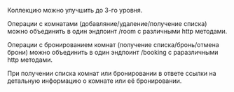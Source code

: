 Коллекцию можно улучшить до 3-го уровня.


Операции с комнатами (добавляние/удаление/получение списка) можно объединить в один эндпоинт /room 
с различными http методами. 

Операции с бронированием комнат (получение списка/бронь/отмена брони) можно объединить в один эндпоинт 
/booking с раразличными http методами.

При получении списка комнат или бронировании в ответе ссылки на детальную информацию о комнате или её 
бронировании. 